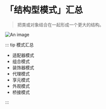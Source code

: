 # 「结构型模式」汇总

> 把类或对象结合在一起形成一个更大的结构。

![An image](/images/java/mode-2.png)

::: tip 模式汇总

- 适配器模式
- 组合模式
- 装饰器模式
- 代理模式
- 享元模式
- 外观模式
- 桥接模式

:::
